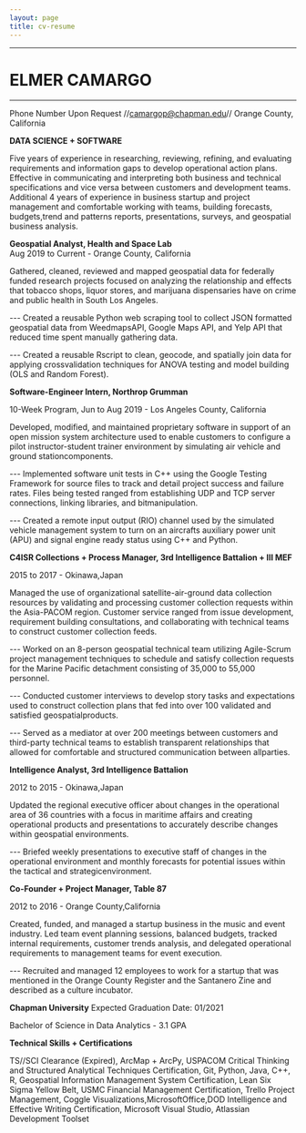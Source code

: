 ```yaml
---
layout: page
title: cv-resume
---
```


---
# ELMER CAMARGO
---
Phone Number Upon Request //[camargop@chapman.edu](mailto:camargop@chapman.edu)// Orange County, California

**DATA SCIENCE + SOFTWARE**

Five years of experience in researching, reviewing, refining, and evaluating requirements and information gaps to develop operational action plans. Effective in communicating and interpreting both business and technical specifications and vice versa between customers and development teams. Additional 4 years of experience in business startup and project management and comfortable working with teams, building forecasts, budgets,trend and patterns reports, presentations, surveys, and geospatial business analysis.

**Geospatial Analyst, Health and Space Lab**        
Aug 2019 to Current - Orange County, California

Gathered, cleaned, reviewed and mapped geospatial data for federally funded research projects focused on analyzing the relationship and effects that tobacco shops, liquor stores, and marijuana dispensaries have on crime and public health in South Los Angeles.

--- Created a reusable Python web scraping tool to collect JSON formatted geospatial data from WeedmapsAPI, Google Maps API, and Yelp API that reduced time spent manually gathering data.

--- Created a reusable Rscript to clean, geocode, and spatially join data for applying crossvalidation techniques for ANOVA testing and model building (OLS and Random Forest).

**Software-Engineer Intern, Northrop Grumman**

10-Week Program, Jun to Aug 2019 - Los Angeles County, California

Developed, modified, and maintained proprietary software in support of an open mission system architecture used to enable customers to configure a pilot instructor-student trainer environment by simulating air vehicle and ground stationcomponents.

--- Implemented software unit tests in C++ using the Google Testing Framework for source files to track and detail project success and failure rates. Files being tested ranged from establishing UDP and TCP server connections, linking libraries, and bitmanipulation.

--- Created a remote input output (RIO) channel used by the simulated vehicle management system to turn on an aircrafts auxiliary power unit (APU) and signal engine ready status using C++ and Python.

**C4ISR Collections + Process Manager, 3rd Intelligence Battalion + III MEF** 

2015 to 2017 - Okinawa,Japan

Managed the use of organizational satellite-air-ground data collection resources by validating and processing customer collection requests within the Asia-PACOM region. Customer service ranged from issue development, requirement building consultations, and collaborating with technical teams to construct customer collection feeds.

--- Worked on an 8-person geospatial technical team utilizing Agile-Scrum project management techniques to schedule and satisfy collection requests for the Marine Pacific detachment consisting of 35,000 to 55,000 personnel.

--- Conducted customer interviews to develop story tasks and expectations used to construct collection plans that fed into over 100 validated and satisfied geospatialproducts.

--- Served as a mediator at over 200 meetings between customers and third-party technical teams to establish transparent relationships that allowed for comfortable and structured communication between allparties.

**Intelligence Analyst, 3rd Intelligence Battalion** 

2012 to 2015 - Okinawa,Japan

Updated the regional executive officer about changes in the operational area of 36 countries with a focus in maritime affairs and creating operational products and presentations to accurately describe changes within geospatial environments.

--- Briefed weekly presentations to executive staff of changes in the operational environment and monthly forecasts for potential issues within the tactical and strategicenvironment.

**Co-Founder + Project Manager, Table 87**

2012 to 2016 - Orange County,California

Created, funded, and managed a startup business in the music and event industry. Led team event planning sessions, balanced budgets, tracked internal requirements, customer trends analysis, and delegated operational requirements to management teams for event execution.

--- Recruited and managed 12 employees to work for a startup that was mentioned in the Orange County Register and the Santanero Zine and described as a culture incubator.

**Chapman University**
Expected Graduation Date: 01/2021

Bachelor of Science in Data Analytics - 3.1 GPA

**Technical Skills + Certifications**

TS//SCI Clearance (Expired), ArcMap + ArcPy, USPACOM Critical Thinking and Structured Analytical Techniques Certification, Git, Python, Java, C++, R, Geospatial Information Management System Certification, Lean Six Sigma Yellow Belt, USMC Financial Management Certification, Trello Project Management, Coggle Visualizations,MicrosoftOffice,DOD Intelligence and Effective Writing Certification, Microsoft Visual Studio, Atlassian Development Toolset

